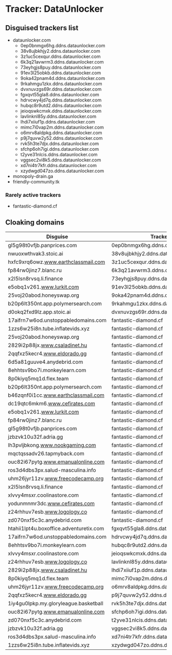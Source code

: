 # Tracker: DataUnlocker

## Disguised trackers list

* dataunlocker.com
    * 0ep0bnmgx6hg.ddns.dataunlocker.com
    * 38v8ujbkhjy2.ddns.dataunlocker.com
    * 3z1uc5cexqur.ddns.dataunlocker.com
    * 6k3q21avwrm3.ddns.dataunlocker.com
    * 73eyhgjs8puy.ddns.dataunlocker.com
    * 91ev3l25obkb.ddns.dataunlocker.com
    * 9oka42pnam4d.ddns.dataunlocker.com
    * 9rkahmgu1zkx.ddns.dataunlocker.com
    * dvxnuvzgs69r.ddns.dataunlocker.com
    * fgxqvt55gla8.ddns.dataunlocker.com
    * hdrvcwy4jd7q.ddns.dataunlocker.com
    * hubqc8r9utd2.ddns.dataunlocker.com
    * jeioqswkcmxk.ddns.dataunlocker.com
    * lavlinknl85y.ddns.dataunlocker.com
    * lhdi7xiiuf1p.ddns.dataunlocker.com
    * mimc7i0vap2m.ddns.dataunlocker.com
    * o6mrv8aldpkg.ddns.dataunlocker.com
    * p9j7quvw2y52.ddns.dataunlocker.com
    * rvk5h3te7djx.ddns.dataunlocker.com
    * sfchp6oh7igi.ddns.dataunlocker.com
    * t2yve31nlcis.ddns.dataunlocker.com
    * vggsec2vi8k5.ddns.dataunlocker.com
    * xd7ni4tr7kfr.ddns.dataunlocker.com
    * xzydwgd047zo.ddns.dataunlocker.com
* monopoly-drain.ga
* friendly-community.tk

### Rarely active trackers

* fantastic-diamond.cf

## Cloaking domains

| Disguise | Tracker |
| ---- | ---- |
| gl5g98t0vfjb.panprices.com | 0ep0bnmgx6hg.ddns.dataunlocker.com |
| nwuoxwthvak3.stoic.ai | 38v8ujbkhjy2.ddns.dataunlocker.com |
| hxfc9xrq6owz.www.earthclassmail.com | 3z1uc5cexqur.ddns.dataunlocker.com |
| fp84rw0jinz7.blanc.ru | 6k3q21avwrm3.ddns.dataunlocker.com |
| x2l5lsn8rvsq.li.finance | 73eyhgjs8puy.ddns.dataunlocker.com |
| e5obq1v261.www.lurkit.com | 91ev3l25obkb.ddns.dataunlocker.com |
| 25voj20abod.honeyswap.org | 9oka42pnam4d.ddns.dataunlocker.com |
| b20p6lt350nt.app.polymersearch.com | 9rkahmgu1zkx.ddns.dataunlocker.com |
| d0okq2fxd9lz.app.stoic.ai | dvxnuvzgs69r.ddns.dataunlocker.com |
| 17aifrn7w6od.unstoppabledomains.com | fantastic-diamond.cf |
| 1zzs6w25i8n.tube.inflatevids.xyz | fantastic-diamond.cf |
| 25voj20abod.honeyswap.org | fantastic-diamond.cf |
| 2829i2p88jx.www.csaladinet.hu | fantastic-diamond.cf |
| 2qqfxz5kecr4.www.eldorado.gg | fantastic-diamond.cf |
| 6d5a81guuve4.anydebrid.com | fantastic-diamond.cf |
| 8ehhtsv9bo7i.monkeylearn.com | fantastic-diamond.cf |
| 8p0kiyq5mq1d.flex.team | fantastic-diamond.cf |
| b20p6lt350nt.app.polymersearch.com | fantastic-diamond.cf |
| b46zqnf0i1cc.www.earthclassmail.com | fantastic-diamond.cf |
| dc19qtc6mkm6.www.cefirates.com | fantastic-diamond.cf |
| e5obq1v261.www.lurkit.com | fantastic-diamond.cf |
| fp84rw0jinz7.blanc.ru | fantastic-diamond.cf |
| gl5g98t0vfjb.panprices.com | fantastic-diamond.cf |
| jzbzvk10u32f.adria.gg | fantastic-diamond.cf |
| lh3pvljbkong.www.nookgaming.com | fantastic-diamond.cf |
| mqctqssadv26.tapmyback.com | fantastic-diamond.cf |
| ouc82i67pytg.www.emanualonline.com | fantastic-diamond.cf |
| ros3d4dbs3px.salud-masculina.info | fantastic-diamond.cf |
| uhm26jyr11zv.www.freecodecamp.org | fantastic-diamond.cf |
| x2l5lsn8rvsq.li.finance | fantastic-diamond.cf |
| xlvvy4msxr.coolinastore.com | fantastic-diamond.cf |
| yodunmnmr3dc.www.cefirates.com | fantastic-diamond.cf |
| z24rhhuv7esb.www.logology.co | fantastic-diamond.cf |
| zd070nxf5c3c.anydebrid.com | fantastic-diamond.cf |
| htahii1lpt4u.boxoffice.adventuretix.com | fgxqvt55gla8.ddns.dataunlocker.com |
| 17aifrn7w6od.unstoppabledomains.com | hdrvcwy4jd7q.ddns.dataunlocker.com |
| 8ehhtsv9bo7i.monkeylearn.com | hubqc8r9utd2.ddns.dataunlocker.com |
| xlvvy4msxr.coolinastore.com | jeioqswkcmxk.ddns.dataunlocker.com |
| z24rhhuv7esb.www.logology.co | lavlinknl85y.ddns.dataunlocker.com |
| 2829i2p88jx.www.csaladinet.hu | lhdi7xiiuf1p.ddns.dataunlocker.com |
| 8p0kiyq5mq1d.flex.team | mimc7i0vap2m.ddns.dataunlocker.com |
| uhm26jyr11zv.www.freecodecamp.org | o6mrv8aldpkg.ddns.dataunlocker.com |
| 2qqfxz5kecr4.www.eldorado.gg | p9j7quvw2y52.ddns.dataunlocker.com |
| 1iy4gu0lpkp.my.gloryleague.basketball | rvk5h3te7djx.ddns.dataunlocker.com |
| ouc82i67pytg.www.emanualonline.com | sfchp6oh7igi.ddns.dataunlocker.com |
| zd070nxf5c3c.anydebrid.com | t2yve31nlcis.ddns.dataunlocker.com |
| jzbzvk10u32f.adria.gg | vggsec2vi8k5.ddns.dataunlocker.com |
| ros3d4dbs3px.salud-masculina.info | xd7ni4tr7kfr.ddns.dataunlocker.com |
| 1zzs6w25i8n.tube.inflatevids.xyz | xzydwgd047zo.ddns.dataunlocker.com |